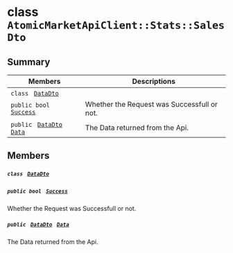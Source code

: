 # class `AtomicMarketApiClient::Stats::SalesDto` 

## Summary

 Members                                | Descriptions                                
----------------------------------------|---------------------------------------------
`class ` [`DataDto`](.github/workflows/documentation/md/AtomicMarketApiClient--Stats--SalesDto--DataDto.md#class_atomic_market_api_client_1_1_stats_1_1_sales_dto_1_1_data_dto)        | 
`public bool ` [`Success`](#class_atomic_market_api_client_1_1_stats_1_1_sales_dto_1a506fb037fbb6bfe8f254c021a2c3cfac) | Whether the Request was Successfull or not.
`public ` [`DataDto`](.github/workflows/documentation/md/AtomicMarketApiClient--Stats--SalesDto--DataDto.md#class_atomic_market_api_client_1_1_stats_1_1_sales_dto_1_1_data_dto)` ` [`Data`](#class_atomic_market_api_client_1_1_stats_1_1_sales_dto_1a65c0779654774581967081cf3136bd84) | The Data returned from the Api.

## Members

##### `class ` [`DataDto`](.github/workflows/documentation/md/AtomicMarketApiClient--Stats--SalesDto--DataDto.md#class_atomic_market_api_client_1_1_stats_1_1_sales_dto_1_1_data_dto) 

##### `public bool ` [`Success`](#class_atomic_market_api_client_1_1_stats_1_1_sales_dto_1a506fb037fbb6bfe8f254c021a2c3cfac) 

Whether the Request was Successfull or not.

##### `public ` [`DataDto`](.github/workflows/documentation/md/AtomicMarketApiClient--Stats--SalesDto--DataDto.md#class_atomic_market_api_client_1_1_stats_1_1_sales_dto_1_1_data_dto)` ` [`Data`](#class_atomic_market_api_client_1_1_stats_1_1_sales_dto_1a65c0779654774581967081cf3136bd84) 

The Data returned from the Api.

